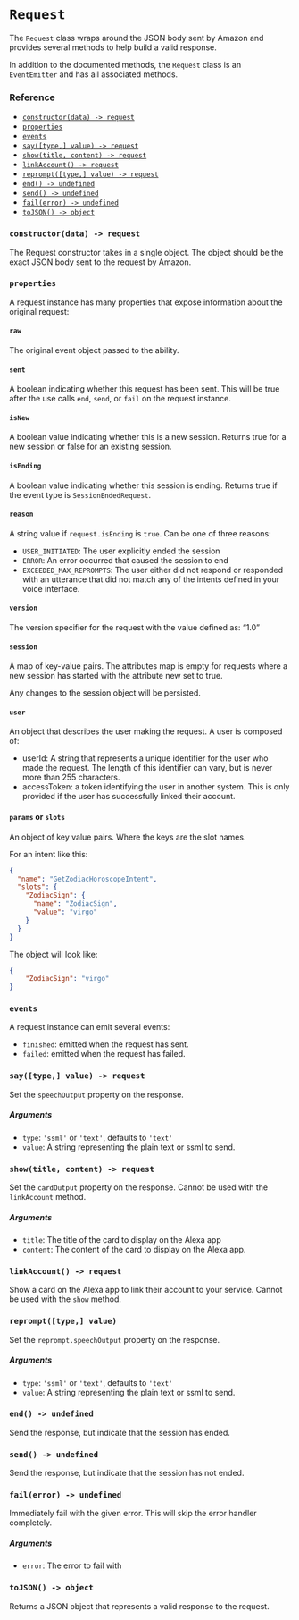 # `Request`
The `Request` class wraps around the JSON body sent by Amazon and
provides several methods to help build a valid response.

In addition to the documented methods, the `Request` class is an
`EventEmitter` and has all associated methods.

### Reference
 - [`constructor(data) -> request`](#constructordata---request)
 - [`properties`](#properties)
 - [`events`](#events)
 - [`say([type,] value) -> request`](#saytype-value---request)
 - [`show(title, content) -> request`](#showtitle-content---request)
 - [`linkAccount() -> request`](#linkaccount---request)
 - [`reprompt([type,] value) -> request`](#reprompttype-value)
 - [`end() -> undefined`](#end---undefined)
 - [`send() -> undefined`](#send---undefined)
 - [`fail(error) -> undefined`](#failerror---undefined)
 - [`toJSON() -> object`](#tojson---object)


### `constructor(data) -> request`
The Request constructor takes in a single object. The object should be
the exact JSON body sent to the request by Amazon.

### `properties`
A request instance has many properties that expose information about the
original request:

#### `raw`
The original event object passed to the ability.

#### `sent`
A boolean indicating whether this request has been sent.
This will be true after the use calls `end`, `send`, or `fail` on the request instance.

#### `isNew`
A boolean value indicating whether this is a new session. Returns true for a new session or false for an existing session.

#### `isEnding`
A boolean value indicating whether this session is ending.
Returns true if the event type is `SessionEndedRequest`.

#### `reason`
A string value if `request.isEnding` is `true`. Can be one of three reasons:
 * `USER_INITIATED`: The user explicitly ended the session
 * `ERROR`: An error occurred that caused the session to end
 * `EXCEEDED_MAX_REPROMPTS`: The user either did not respond or responded with an utterance that did not match any of the intents defined in your voice interface.

#### `version`
The version specifier for the request with the value defined as: “1.0”

#### `session`
A map of key-value pairs. The attributes map is empty for requests where a new session has started with the attribute new set to true.

Any changes to the session object will be persisted.

#### `user`
An object that describes the user making the request. A user is composed of:
 * userId: A string that represents a unique identifier for the user who made the request. The length of this identifier can vary, but is never more than 255 characters.
 * accessToken: a token identifying the user in another system. This is only provided if the user has successfully linked their account.

#### `params` or `slots`
An object of key value pairs. Where the keys are the slot names.

For an intent like this:
```json
{
  "name": "GetZodiacHoroscopeIntent",
  "slots": {
    "ZodiacSign": {
      "name": "ZodiacSign",
      "value": "virgo"
    }
  }
}
```

The object will look like:
```json
{
    "ZodiacSign": "virgo"
}
```

### `events`
A request instance can emit several events:
 - `finished`: emitted when the request has sent.
 - `failed`:  emitted when the request has failed.


### `say([type,] value) -> request`
Set the `speechOutput` property on the response.

##### Arguments
 - `type`: `'ssml'` or `'text'`, defaults to `'text'`
 - `value`: A string representing the plain text or ssml to send.

### `show(title, content) -> request`
Set the `cardOutput` property on the response. Cannot be used
with the `linkAccount` method.

##### Arguments
 - `title`: The title of the card to display on the Alexa app
 - `content`: The content of the card to display on the Alexa app.

### `linkAccount() -> request`
Show a card on the Alexa app to link their account to your service. Cannot be used with the `show` method.

### `reprompt([type,] value)`
Set the `reprompt.speechOutput` property on the response.

##### Arguments
 - `type`: `'ssml'` or `'text'`, defaults to `'text'`
 - `value`: A string representing the plain text or ssml to send.

### `end() -> undefined`
Send the response, but indicate that the session has ended.

### `send() -> undefined`
Send the response, but indicate that the session has not ended.

### `fail(error) -> undefined`
Immediately fail with the given error. This will skip the error handler
completely.

##### Arguments
 - `error`: The error to fail with

### `toJSON() -> object`
Returns a JSON object that represents a valid response to the request.
